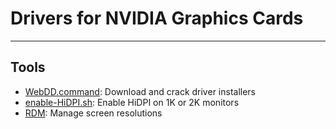 # Drivers for NVIDIA Graphics Cards
---

## Tools

* [WebDD.command](http://bbs.pcbeta.com/forum.php?mod=viewthread&tid=1744781): Download and crack driver installers
* [enable-HiDPI.sh](https://github.com/syscl/Enable-HiDPI-OSX): Enable HiDPI on 1K or 2K monitors
* [RDM](https://github.com/avibrazil/RDM): Manage screen resolutions

